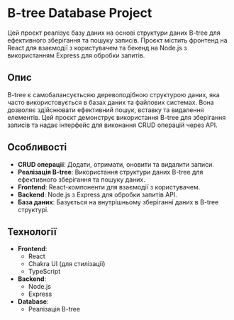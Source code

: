 # B-tree Database Project

Цей проєкт реалізує базу даних на основі структури даних B-tree для ефективного зберігання та пошуку записів. Проєкт містить фронтенд на React для взаємодії з користувачем та бекенд на Node.js з використанням Express для обробки запитів.

## Опис

B-tree є самобалансуєтьсяю деревоподібною структурою даних, яка часто використовується в базах даних та файлових системах. Вона дозволяє здійснювати ефективний пошук, вставку та видалення елементів. Цей проєкт демонструє використання B-tree для зберігання записів та надає інтерфейс для виконання CRUD операцій через API.

## Особливості

- **CRUD операції**: Додати, отримати, оновити та видалити записи.
- **Реалізація B-tree**: Використання структури даних B-tree для ефективного зберігання та пошуку даних.
- **Frontend**: React-компоненти для взаємодії з користувачем.
- **Backend**: Node.js з Express для обробки запитів API.
- **База даних**: Базується на внутрішньому зберіганні даних в B-tree структурі.

## Технології

- **Frontend**:
  - React
  - Chakra UI (для стилізації)
  - TypeScript
- **Backend**:
  - Node.js
  - Express
- **Database**:
  - Реалізація B-tree
